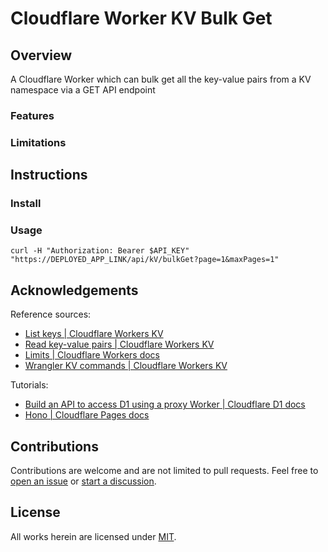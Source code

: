 # Cloudflare Worker KV Bulk Get

## Overview

A Cloudflare Worker which can bulk get all the key-value pairs from a KV namespace via a GET API endpoint

### Features

### Limitations

## Instructions

### Install

### Usage

```
curl -H "Authorization: Bearer $API_KEY" "https://DEPLOYED_APP_LINK/api/kV/bulkGet?page=1&maxPages=1"
```

## Acknowledgements

Reference sources:
- [List keys | Cloudflare Workers KV](https://developers.cloudflare.com/kv/api/list-keys/)
- [Read key-value pairs | Cloudflare Workers KV](https://developers.cloudflare.com/kv/api/read-key-value-pairs/)
- [Limits | Cloudflare Workers docs](https://developers.cloudflare.com/workers/platform/limits/#how-many-subrequests-can-i-make)
- [Wrangler KV commands | Cloudflare Workers KV](https://developers.cloudflare.com/kv/reference/kv-commands/#kv-bulk)

Tutorials:
- [Build an API to access D1 using a proxy Worker | Cloudflare D1 docs](https://developers.cloudflare.com/d1/tutorials/build-an-api-to-access-d1#11-deploy-the-api)
- [Hono | Cloudflare Pages docs](https://developers.cloudflare.com/pages/framework-guides/deploy-a-hono-site/)

## Contributions

Contributions are welcome and are not limited to pull requests. Feel free to
[open an issue][contribute#issue] or [start a discussion][contribute#discuss].

[contribute#discuss]: https://github.com/artlessconstruct/cloudflare-worker-kv-bulk-get/discussions/new
[contribute#issue]: https://github.com/artlessconstruct/cloudflare-worker-kv-bulk-get/issues/new

## License

All works herein are licensed under [MIT](LICENSE).
